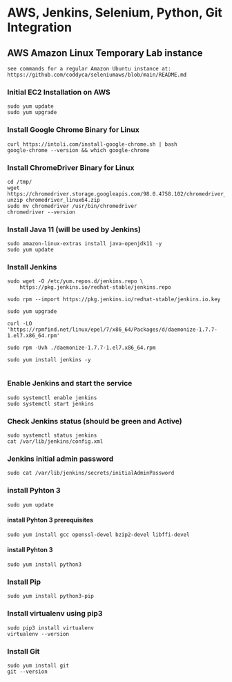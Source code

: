 # AWS, Jenkins, Selenium, Python, Git Integration

## AWS Amazon Linux Temporary Lab instance
```
see commands for a regular Amazon Ubuntu instance at:
https://github.com/coddyca/seleniumaws/blob/main/README.md
```
### Initial EC2 Installation on AWS

```
sudo yum update
sudo yum upgrade
```

### Install Google Chrome Binary for Linux

```
curl https://intoli.com/install-google-chrome.sh | bash
google-chrome --version && which google-chrome
```

### Install ChromeDriver Binary for Linux

```
cd /tmp/
wget https://chromedriver.storage.googleapis.com/98.0.4758.102/chromedriver_linux64.zip
unzip chromedriver_linux64.zip
sudo mv chromedriver /usr/bin/chromedriver
chromedriver --version
```

### Install Java 11 (will be used by Jenkins)

```
sudo amazon-linux-extras install java-openjdk11 -y
sudo yum update 
```

### Install Jenkins

```
sudo wget -O /etc/yum.repos.d/jenkins.repo \
    https://pkg.jenkins.io/redhat-stable/jenkins.repo

sudo rpm --import https://pkg.jenkins.io/redhat-stable/jenkins.io.key

sudo yum upgrade

curl -LO 'https://rpmfind.net/linux/epel/7/x86_64/Packages/d/daemonize-1.7.7-1.el7.x86_64.rpm'

sudo rpm -Uvh ./daemonize-1.7.7-1.el7.x86_64.rpm

sudo yum install jenkins -y


```

### Enable Jenkins and start the service

```
sudo systemctl enable jenkins
sudo systemctl start jenkins
```

### Check Jenkins status (should be green and Active)

```
sudo systemctl status jenkins
cat /var/lib/jenkins/config.xml
```

### Jenkins initial admin password

```
sudo cat /var/lib/jenkins/secrets/initialAdminPassword
```

### install Pyhton 3

```
sudo yum update
```
#### install Pyhton 3 prerequisites
```
sudo yum install gcc openssl-devel bzip2-devel libffi-devel
```
#### install Pyhton 3
```
sudo yum install python3 
```

### Install Pip
```
sudo yum install python3-pip
```

### Install virtualenv using pip3
```
sudo pip3 install virtualenv 
virtualenv --version
```

### Install Git
```
sudo yum install git
git --version
```